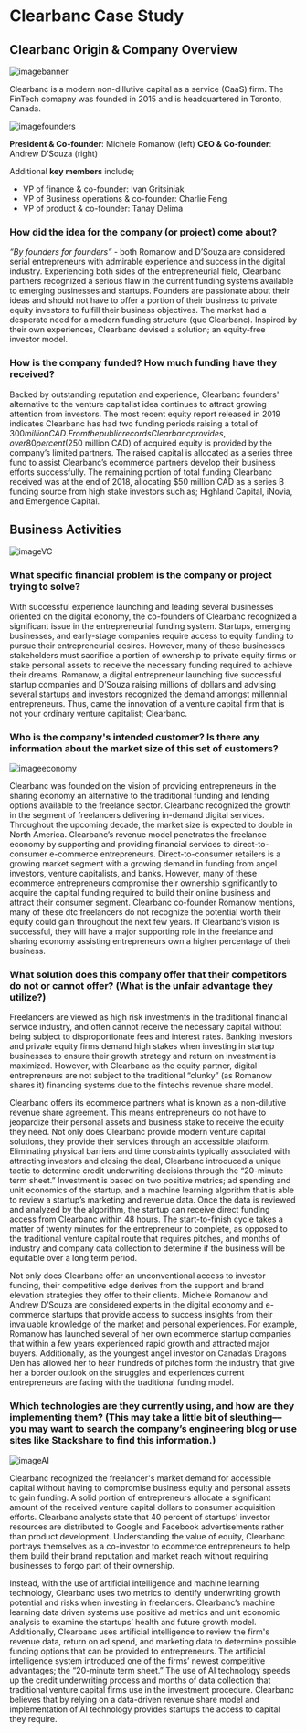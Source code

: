 # Clearbanc Case Study

## Clearbanc Origin & Company Overview

![imagebanner](Images/Clearbank_Banner.jpg) 


Clearbanc is a modern non-dillutive capital as a service (CaaS) firm. The FinTech comapny was founded in 2015 and is headquartered in Toronto, Canada.

![imagefounders](Images/Clearbanc_Founders.jpg)

**President & Co-founder**: Michele Romanow (left) 
**CEO & Co-founder**: Andrew D’Souza (right)

Additional **key members** include; 
* VP of finance & co-founder: Ivan Gritsiniak
* VP of Business operations & co-founder: Charlie Feng
* VP of product & co-founder: Tanay Delima

### How did the idea for the company (or project) come about?

*“By founders for founders”* - both Romanow and D’Souza are considered serial entrepreneurs with admirable experience and success in the digital industry. Experiencing both sides of the entrepreneurial field, Clearbanc partners recognized a serious flaw in the current funding systems available to emerging businesses and startups. Founders are passionate about their ideas and should not have to offer a portion of their business to private equity investors to fulfill their business objectives. The market had a desperate need for a modern funding structure (que Clearbanc). Inspired by their own experiences, Clearbanc devised a solution; an equity-free investor model.

### How is the company funded? How much funding have they received?

Backed by outstanding reputation and experience, Clearbanc founders' alternative to the venture capitalist idea continues to attract growing attention from investors. The most recent equity report released in 2019 indicates Clearbanc has had two funding periods raising a total of $300 million CAD. From the public records Clearbanc provides, over 80 per cent ($250 million CAD) of acquired equity is provided by the company’s limited partners. The raised capital is allocated as a series three fund to assist Clearbanc’s ecommerce partners develop their business efforts successfully. The remaining portion of total funding Clearbanc received was at the end of 2018, allocating $50 million CAD as a series B funding source from high stake investors such as; Highland Capital, iNovia, and Emergence Capital.

## Business Activities

![imageVC](Images/VCPic.jpg)

### What specific financial problem is the company or project trying to solve?

With successful experience launching and leading several businesses oriented on the digital economy, the co-founders of Clearbanc recognized a significant issue in the entrepreneurial funding system. Startups, emerging businesses, and early-stage companies require access to equity funding to pursue their entrepreneurial desires. However, many of these businesses stakeholders must sacrifice a portion of ownership to private equity firms or stake personal assets to receive the necessary funding required to achieve their dreams. Romanow, a digital entrepreneur launching five successful startup companies and D’Souza raising millions of dollars and advising several startups and investors recognized the demand amongst millennial entrepreneurs. Thus, came the innovation of a venture capital firm that is not your ordinary venture capitalist; Clearbanc. 

### Who is the company's intended customer?  Is there any information about the market size of this set of customers?

![imageeconomy](Images/SharingEconomy.png)

Clearbanc was founded on the vision of providing entrepreneurs in the sharing economy an alternative to the traditional funding and lending options available to the freelance sector. Clearbanc recognized the growth in the segment of freelancers delivering in-demand digital services. Throughout the upcoming decade, the market size is expected to double in North America. Clearbanc’s revenue model penetrates the freelance economy by supporting and providing financial services to direct-to-consumer e-commerce entrepreneurs. Direct-to-consumer retailers is a growing market segment with a growing demand in funding from angel investors, venture capitalists, and banks. However, many of these ecommerce entrepreneurs compromise their ownership significantly to acquire the capital funding required to build their online business and attract their consumer segment. Clearbanc co-founder Romanow mentions, many of these dtc freelancers do not recognize the potential worth their equity could gain throughout the next few years. If Clearbanc’s vision is successful, they will have a major supporting role in the freelance and sharing economy assisting entrepreneurs own a higher percentage of their business.

### What solution does this company offer that their competitors do not or cannot offer? (What is the unfair advantage they utilize?)

Freelancers are viewed as high risk investments in the traditional financial service industry, and often cannot receive the necessary capital without being subject to disproportionate fees and interest rates. Banking investors and private equity firms demand high stakes when investing in startup businesses to ensure their growth strategy and return on investment is maximized. However, with Clearbanc as the equity partner, digital entrepreneurs are not subject to the traditional “clunky” (as Romanow shares it) financing systems due to the fintech’s revenue share model.

Clearbanc offers its ecommerce partners what is known as a non-dilutive revenue share agreement. This means entrepreneurs do not have to jeopardize their personal assets and business stake to receive the equity they need. Not only does Clearbanc provide modern venture capital solutions, they provide their services through an accessible platform. Eliminating physical barriers and time constraints typically associated with attracting investors and closing the deal, Clearbanc introduced a unique tactic to determine credit underwriting decisions through the “20-minute term sheet.” Investment is based on two positive metrics; ad spending and unit economics of the startup, and a machine learning algorithm that is able to review a startup’s marketing and revenue data. Once the data is reviewed and analyzed by the algorithm, the startup can receive direct funding access from Clearbanc within 48 hours. The start-to-finish cycle takes a matter of twenty minutes for the entrepreneur to complete, as opposed to the traditional venture capital route that requires pitches, and months of industry and company data collection to determine if the business will be equitable over a long term period.

Not only does Clearbanc offer an unconventional access to investor funding, their competitive edge derives from the support and brand elevation strategies they offer to their clients. Michele Romanow and Andrew D’Souza are considered experts in the digital economy and e-commerce startups that provide access to success insights from their invaluable knowledge of the market and personal experiences. For example, Romanow has launched several of her own ecommerce startup companies that within a few years experienced rapid growth and attracted major buyers. Additionally, as the youngest angel investor on Canada’s Dragons Den has allowed her to hear hundreds of pitches form the industry that give her a border outlook on the struggles and experiences current entrepreneurs are facing with the traditional funding model.

### Which technologies are they currently using, and how are they implementing them? (This may take a little bit of sleuthing–– you may want to search the company’s engineering blog or use sites like Stackshare to find this information.)

![imageAI](Images/AIPic.jpg)

Clearbanc recognized the freelancer's market demand for accessible capital without having to compromise business equity and personal assets to gain funding. A solid portion of entrepreneurs allocate a significant amount of the received venture capital dollars to consumer acquisition efforts. Clearbanc analysts state that 40 percent of startups' investor resources are distributed to Google and Facebook advertisements rather than product development. Understanding the value of equity, Clearbanc portrays themselves as a co-investor to ecommerce entrepreneurs to help them build their brand reputation and market reach without requiring businesses to forgo part of their ownership. 

Instead, with the use of artificial intelligence and machine learning technology, Clearbanc uses two metrics to identify underwriting growth potential and risks when investing in freelancers. Clearbanc’s machine learning data driven systems use positive ad metrics and unit economic analysis to examine the startups’ health and future growth model. Additionally, Clearbanc uses artificial intelligence to review the firm's revenue data, return on ad spend, and marketing data to determine possible funding options that can be provided to entrepreneurs. The artificial intelligence system introduced one of the firms’ newest competitive advantages; the  “20-minute term sheet.” The use of AI technology speeds up the credit underwriting process and months of data collection that traditional venture capital firms use in the investment procedure. Clearbanc believes that by relying on a data-driven revenue share model and implementation of AI technology provides startups the access to capital they require. 



